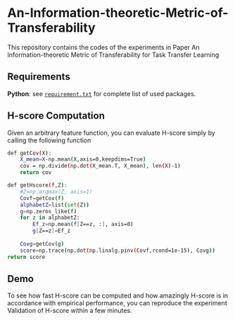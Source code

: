 # An-Information-theoretic-Metric-of-Transferability
This repository contains the codes of the experiments in Paper An Information-theoretic Metric of Transferability for Task Transfer Learning
## Requirements
**Python**: see [`requirement.txt`](https://github.com/StanfordVL/taskonomy/blob/master/taskbank/requirement.txt) for complete list of used packages.
## H-score Computation
Given an arbitrary feature function, you can evaluate H-score simply by calling the following function 
```bash
def getCov(X):
    X_mean=X-np.mean(X,axis=0,keepdims=True)
    cov = np.divide(np.dot(X_mean.T, X_mean), len(X)-1) 
    return cov

def getHscore(f,Z):
    #Z=np.argmax(Z, axis=1)
    Covf=getCov(f)
    alphabetZ=list(set(Z))
    g=np.zeros_like(f)
    for z in alphabetZ:
        Ef_z=np.mean(f[Z==z, :], axis=0)
        g[Z==z]=Ef_z
    
    Covg=getCov(g)
    score=np.trace(np.dot(np.linalg.pinv(Covf,rcond=1e-15), Covg))
return score
```
## Demo
To see how fast H-score can be computed and how amazingly H-score is in accordance with empirical performance, you can reproduce the experiment Validation of H-score within a few minutes. 

